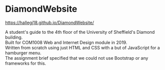 # DiamondWebsite
https://hallegj18.github.io/DiamondWebsite/

A student's guide to the 4th floor of the University of Sheffield's Diamond building.  
Built for COM1008 Web and Internet Design module in 2019.  
Written from scratch using just HTML and CSS with a but of JavaScript for a hamburger menu.  
The assignment brief specified that we could not use Bootstrap or any frameworks for this.  
